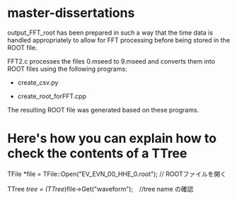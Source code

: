 # master-dissertations
output_FFT_root has been prepared in such a way that the time data is handled appropriately to allow for FFT processing before being stored in the ROOT file.

FFT2.c processes the files 0.mseed to 9.mseed and converts them into ROOT files using the following programs:

- create_csv.py

- create_root_forFFT.cpp

The resulting ROOT file was generated based on these programs. 



# Here's how you can explain how to check the contents of a TTree
TFile *file = TFile::Open("EV_EVN_00_HHE_0.root");  // ROOTファイルを開く

TTree *tree = (TTree*)file->Get("waveform");　//tree name の確認
